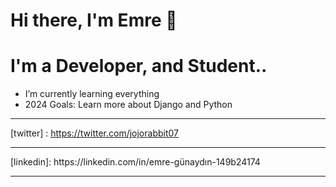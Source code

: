 # Hi there, I'm Emre 👋 

# I'm a  Developer, and Student..
- I’m currently learning everything 
  <br />
- 2024 Goals: Learn more about Django and Python
  <br />
  
 <Hr />

[twitter] : https://twitter.com/jojorabbit07
<Hr />
[linkedin]: https://linkedin.com/in/emre-günaydın-149b24174
 <Hr />
